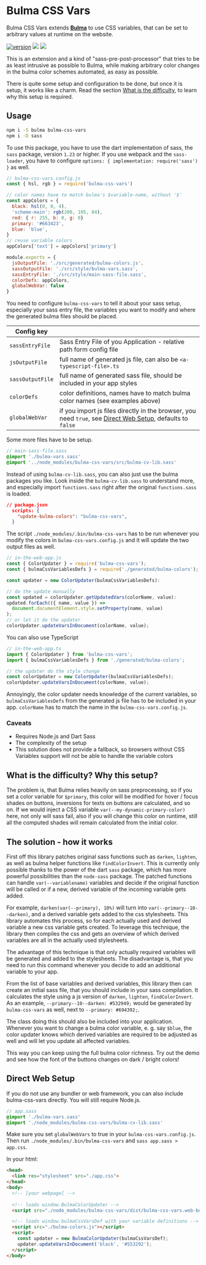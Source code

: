 # Bulma CSS Vars

Bulma CSS Vars extends [**Bulma**](https://github.com/jgthms/bulma) to use CSS variables, that can be set to arbitrary values at runtime on the website.

[![version](https://img.shields.io/npm/v/bulma-css-vars.svg)](https://www.npmjs.org/package/bulma-css-vars)
[![](https://github.com/wtho/bulma-css-vars/workflows/ci/badge.svg)](https://github.com/wtho/bulma-css-vars/actions?query=workflow%3Aci)
[![](https://img.shields.io/badge/Demo-green)](https://wtho.github.io/bulma-css-vars)



<!-- [Demo](bulma-css-vars.github.io) -->

This is an extension and a kind of "sass-pre-post-processor" that tries to be as least intrusive as possible to Bulma, while making arbitrary color changes in the bulma color schemes automated, as easy as possible.

There is quite some setup and configuration to be done, but once it is setup, it works like a charm. Read the section [What is the difficulty](#what-is-the-difficulty-why-this-setup), to learn why this setup is required.

## Usage
```bash
npm i -S bulma bulma-css-vars
npm i -D sass
```

To use this package, you have to use the dart implementation of sass, the `sass` package, version `1.23` or higher. If you use webpack and the `sass-loader`, you have to configure `options: { implementation: require('sass') }` as well.

```js
// bulma-css-vars.config.js
const { hsl, rgb } = require('bulma-css-vars')

// color names have to match bulma's $variable-name, without '$'
const appColors = {
  black: hsl(0, 0, 4),
  'scheme-main': rgb(200, 105, 84),
  red: { r: 255, b: 0, g: 0}
  primary: '#663423',
  blue: 'blue',
}
// reuse variable colors
appColors['text'] = appColors['primary']

module.exports = {
  jsOutputFile: './src/generated/bulma-colors.js',
  sassOutputFile: './src/style/bulma-vars.sass',
  sassEntryFile: './src/style/main-sass-file.sass',
  colorDefs: appColors,
  globalWebVar: false
}
```
You need to configure `bulma-css-vars` to tell it about your sass setup, especially your sass entry file, the variables you want to modify and where the generated bulma files should be placed.

| Config key       |                                                                                                    |
| ---------------- |:---------------------------------------------------------------------------------------------------|
| `sassEntryFile`  | Sass Entry File of you Application - relative path form config file                                |
| `jsOutputFile`   | full name of generated js file, can also be `<a-typescript-file>.ts`                               |
| `sassOutputFile` | full name of generated sass file, should be included in your app styles                            |
| `colorDefs`      | color definitions, names have to match bulma color names (see examples above)                      |
| `globalWebVar`   | if you import js files directly in the browser, you need `true`, see [Direct Web Setup](#direct-web-setup), defaults to `false` |

Some more files have to be setup.

```sass
// main-sass-file.sass
@import './bulma-vars.sass'
@import '../node_modules/bulma-css-vars/src/bulma-cv-lib.sass'
```
Instead of using `bulma-cv-lib.sass`, you can also just use the bulma packages you like. Look inside the `bulma-cv-lib.sass` to understand more, and especially import `functions.sass` right after the original `functions.sass` is loaded.

```json
// package.json
  scripts: {
    "update-bulma-colors": "bulma-css-vars",
  }
```
The script `./node_modules/.bin/bulma-css-vars` has to be run whenever you modify the colors in `bulma-css-vars.config.js` and it will update the two output files as well.

```js
// in-the-web-app.js
const { ColorUpdater } = require('bulma-css-vars');
const { bulmaCssVariablesDefs } = require('./generated/bulma-colors');

const updater = new ColorUpdater(bulmaCssVariablesDefs):

// do the update manually
const updated = colorUpdater.getUpdatedVars(colorName, value):
updated.forEach(({ name, value }) =>
  document.documentElement.style.setProperty(name, value)
);
// or let it do the updater
colorUpdater.updateVarsInDocument(colorName, value);
```

You can also use TypeScript
```ts
// in-the-web-app.ts
import { ColorUpdater } from 'bulma-css-vars';
import { bulmaCssVariablesDefs } from './generated/bulma-colors';

// the updater do the style change
const colorUpdater = new ColorUpdater(bulmaCssVariablesDefs);
colorUpdater.updateVarsInDocument(colorName, value);
```

Annoyingly, the color updater needs knowledge of the current variables, so `bulmaCssVariablesDefs` from the generated js file has to be included in your app. `colorName` has to match the name in the `bulma-css-vars.config.js`.

### Caveats
* Requires Node.js and Dart Sass
* The complexity of the setup
* This solution does not provide a fallback, so browsers without CSS Variables support will not be able to handle the variable colors

## What is the difficulty? Why this setup?
The problem is, that Bulma relies heavily on sass preprocessing, so if you set a color variable for `$primary`, this color will be modified for hover / focus shades on buttons, inversions for texts on buttons are calculated, and so on.
If we would inject a CSS variable `var(--my-dynamic-primary-color)` here, not only will sass fail, also if you will change this color on runtime, still all the computed shades will remain calculated from the initial color.

## The solution - how it works
First off this library patches original sass functions such as `darken`, `lighten`, as well as bulma helper functions like `findColorInvert`. This is currently only possible thanks to the power of the dart `sass` package, which has more powerful possibilities than the `node-sass` package. The patched functions can handle `var(--variablename)` variables and decide if the original function will be called or if a new, derived variable of the incoming variable gets added.

For example, `darken(var(--primary), 10%)` will turn into `var(--primary--10--darken)`, and a derived variable gets added to the css stylesheets.
This library automates this process, so for each actually used and derived variable a new css variable gets created. To leverage this technique, the library then compiles the css and gets an overview of which derived variables are all in the actually used stylesheets.

The advantage of this technique is that only actually required variables will be generated and added to the stylesheets. The disadvantage is, that you need to run this command whenever you decide to add an additional variable to your app.

From the list of base variables and derived variables, this library then can create an initial sass file, that you should include in your sass compilation. It calculates the style using a js version of `darken`, `lighten`, `findColorInvert`. As an example, `--primary--10--darken: #532949;` would be generated by `bulma-css-vars` as well, next to `--primary: #694392;`.

The class doing this should also be included into your application. Whenever you want to change a bulma color variable, e. g. say `$blue`, the color updater knows which derived variables are required to be adjusted as well and will let you update all affected variables.

This way you can keep using the full bulma color richness. Try out the demo and see how the font of the buttons changes on dark / bright colors!

## Direct Web Setup
If you do not use any bundler or web framework, you can also include bulma-css-vars directly. You will still require Node.js.

```sass
// app.sass
@import './bulma-vars.sass'
@import './node_modules/bulma-css-vars/bulma-cv-lib.sass'
```

Make sure you set `globalWebVars` to true in your `bulma-css-vars.config.js`. Then run `./node_modules/.bin/bulma-css-vars` and `sass app.sass > app.css`.

In your html:
```html
<head>
  <link res="stylesheet" src="./app.css">
</head>
<body>
  <!-- [your webpage] -->
  
  <!-- loads window.BulmaColorUpdater -->
  <script src="./node_modules/bulma-css-vars/dist/bulma-css-vars.web-bundle.js"></script>

  <!-- loads window.bulmaCssVarsDef with your variable definitions -->
  <script src="./bulma-colors.js"></script>
  <script>
    const updater = new BulmaColorUpdater(bulmaCssVarsDef);
    updater.updateVarsInDocument('black', '#553292');
  </script>
</body>
```

